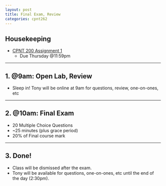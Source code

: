 ```yaml
---
layout: post
title: Final Exam, Review
categories: cpnt262
---
```


## Housekeeping
- [CPNT 200 Assignment 1](https://github.com/sait-wbdv/assessments/tree/master/cpnt200/assignment-1)
  - Due Thursday @11:59pm

---

## 1. @9am: Open Lab, Review
- Sleep in! Tony will be online at 9am for questions, review, one-on-ones, etc

---

## 2. @10am: Final Exam
- 20 Multiple Choice Questions
- ~25 minutes (plus grace period)
- 20% of Final course mark

---

## 3. Done!
- Class will be dismissed after the exam.
- Tony will be available for questions, one-on-ones, etc until the end of the day (2:30pm).
